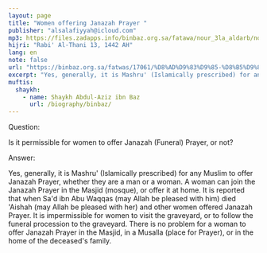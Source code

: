 ```yaml
---
layout: page
title: "Women offering Janazah Prayer "
publisher: "alsalafiyyah@icloud.com"
mp3: https://files.zadapps.info/binbaz.org.sa/fatawa/nour_3la_aldarb/nour_599/59907.mp3
hijri: "Rabi' Al-Thani 13, 1442 AH"
lang: en
note: false
url: "https://binbaz.org.sa/fatwas/17061/%D8%AD%D9%83%D9%85-%D8%B5%D9%84%D8%A7%D8%A9-%D8%A7%D9%84%D9%85%D8%B1%D8%A7%D8%A9-%D8%B9%D9%84%D9%89-%D8%A7%D9%84%D8%AC%D9%86%D8%A7%D8%B2%D8%A9"
excerpt: "Yes, generally, it is Mashru' (Islamically prescribed) for any Muslim to offer Janazah Prayer, whether they are a man or a woman. A woman can join the Janazah Prayer in the Masjid (mosque), or offer it at home."
muftis:
  shaykh: 
    - name: Shaykh Abdul-Aziz ibn Baz
      url: /biography/binbaz/
---
```


Question: 

Is it permissible for women to offer Janazah (Funeral) Prayer, or not?

Answer: 

Yes, generally, it is Mashru' (Islamically prescribed) for any Muslim to offer Janazah Prayer, whether they are a man or a woman. A woman can join the Janazah Prayer in the Masjid (mosque), or offer it at home. It is reported that when Sa'd ibn Abu Waqqas (may Allah be pleased with him) died 'Aishah (may Allah be pleased with her) and other women offered Janazah Prayer. It is impermissible for women to visit the graveyard, or to follow the funeral procession to the graveyard. There is no problem for a woman to offer Janazah Prayer in the Masjid, in a Musalla (place for Prayer), or in the home of the deceased's family. 
